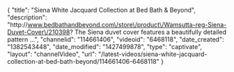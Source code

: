 {
    "title": "Siena White Jacquard Collection at Bed Bath & Beyond",
    "description": "http:\/\/www.bedbathandbeyond.com\/store\/product\/Wamsutta-reg-Siena-Duvet-Cover\/210398? The Siena duvet cover features a beautifully detailed pattern ...",
    "channelid": "114661406",
    "videoid": "6468118",
    "date_created": "1382543448",
    "date_modified": "1427499878",
    "type": "captivate",
    "layout": "channelVideo",
    "url": "\/latest-videos\/siena-white-jacquard-collection-at-bed-bath-beyond\/114661406-6468118"
}